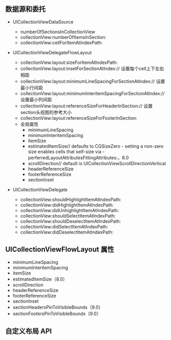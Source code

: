 ## 数据源和委托

- UICollectionViewDataSource
    + numberOfSectionsInCollectionView
    + collectionView:numberOfItemsInSection:
    + collectionView:cellForItemAtIndexPath:

- UICollectionViewDelegateFlowLayout
    + collectionView:layout:sizeForItemAtIndexPath:
    + collectionView:layout:insetForSectionAtIndex:// 设置每个cell上下左右相距
    + collectionView:layout:minimumLineSpacingForSectionAtIndex:// 设置最小行间距
    + collectionView:layout:minimumInteritemSpacingForSectionAtIndex:// 设置最小列间距
    + collectionView:layout:referenceSizeForHeaderInSection:// 设置section头视图的参考大小
    + collectionView:layout:referenceSizeForFooterInSection:
    + 全局属性
        * minimumLineSpacing
        * minimumInteritemSpacing
        * itemSize
        * estimatedItemSize// defaults to CGSizeZero - setting a non-zero size enables cells that self-size via -perferredLayoutAttributesFittingAttributes:，8.0
        * scrollDirection// default is UICollectionViewScrollDirectionVertical
        * headerReferenceSize
        * footerReferenceSize
        * sectionInset

- UICollectionViewDelegate
    + collectionView:shouldHighlightItemAtIndexPath:
    + collectionView:didHighlightItemAtIndexPath:
    + collectionView:didUnhighlightItemAtIndexPath:
    + collectionView:shouldSelectItemAtIndexPath:
    + collectionView:shouldDeselectItemAtIndexPath:
    + collectionView:didSelectItemAtIndexPath:
    + collectionView:didDeselectItemAtIndexPath:

## UICollectionViewFlowLayout 属性
- minimumLineSpacing
- minimumInteritemSpacing
- itemSize
- estimatedItemSize（8.0）
- scrollDirection
- headerReferenceSize
- footerReferenceSize
- sectionInset
- sectionHeadersPinToVisibleBounds（9.0）
- sectionFootersPinToVisibleBounds（9.0）

## 自定义布局 API